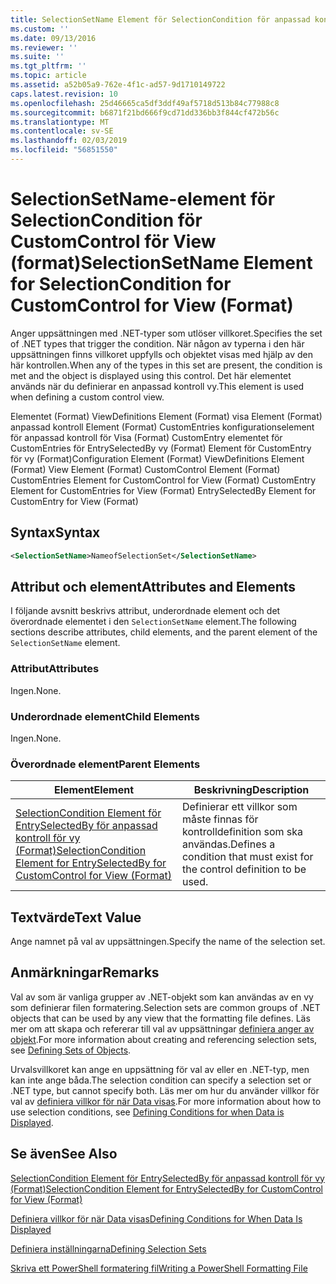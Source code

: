 ```yaml
---
title: SelectionSetName Element för SelectionCondition för anpassad kontroll för vy (Format) | Microsoft Docs
ms.custom: ''
ms.date: 09/13/2016
ms.reviewer: ''
ms.suite: ''
ms.tgt_pltfrm: ''
ms.topic: article
ms.assetid: a52b05a9-762e-4f1c-ad57-9d1710149722
caps.latest.revision: 10
ms.openlocfilehash: 25d46665ca5df3ddf49af5718d513b84c77988c8
ms.sourcegitcommit: b6871f21bd666f9cd71dd336bb3f844cf472b56c
ms.translationtype: MT
ms.contentlocale: sv-SE
ms.lasthandoff: 02/03/2019
ms.locfileid: "56851550"
---
```

# <a name="selectionsetname-element-for-selectioncondition-for-customcontrol-for-view-format"></a><span data-ttu-id="79555-102">SelectionSetName-element för SelectionCondition för CustomControl för View (format)</span><span class="sxs-lookup"><span data-stu-id="79555-102">SelectionSetName Element for SelectionCondition for CustomControl for View (Format)</span></span>

<span data-ttu-id="79555-103">Anger uppsättningen med .NET-typer som utlöser villkoret.</span><span class="sxs-lookup"><span data-stu-id="79555-103">Specifies the set of .NET types that trigger the condition.</span></span> <span data-ttu-id="79555-104">När någon av typerna i den här uppsättningen finns villkoret uppfylls och objektet visas med hjälp av den här kontrollen.</span><span class="sxs-lookup"><span data-stu-id="79555-104">When any of the types in this set are present, the condition is met and the object is displayed using this control.</span></span> <span data-ttu-id="79555-105">Det här elementet används när du definierar en anpassad kontroll vy.</span><span class="sxs-lookup"><span data-stu-id="79555-105">This element is used when defining a custom control view.</span></span>

<span data-ttu-id="79555-106">Elementet (Format) ViewDefinitions Element (Format) visa Element (Format) anpassad kontroll Element (Format) CustomEntries konfigurationselement för anpassad kontroll för Visa (Format) CustomEntry elementet för CustomEntries för EntrySelectedBy vy (Format) Element för CustomEntry för vy (Format)</span><span class="sxs-lookup"><span data-stu-id="79555-106">Configuration Element (Format) ViewDefinitions Element (Format) View Element (Format) CustomControl Element (Format) CustomEntries Element for CustomControl for View (Format) CustomEntry Element for CustomEntries for View (Format) EntrySelectedBy Element for CustomEntry for View (Format)</span></span>

## <a name="syntax"></a><span data-ttu-id="79555-107">Syntax</span><span class="sxs-lookup"><span data-stu-id="79555-107">Syntax</span></span>

```xml
<SelectionSetName>NameofSelectionSet</SelectionSetName>
```

## <a name="attributes-and-elements"></a><span data-ttu-id="79555-108">Attribut och element</span><span class="sxs-lookup"><span data-stu-id="79555-108">Attributes and Elements</span></span>

<span data-ttu-id="79555-109">I följande avsnitt beskrivs attribut, underordnade element och det överordnade elementet i den `SelectionSetName` element.</span><span class="sxs-lookup"><span data-stu-id="79555-109">The following sections describe attributes, child elements, and the parent element of the `SelectionSetName` element.</span></span>

### <a name="attributes"></a><span data-ttu-id="79555-110">Attribut</span><span class="sxs-lookup"><span data-stu-id="79555-110">Attributes</span></span>

<span data-ttu-id="79555-111">Ingen.</span><span class="sxs-lookup"><span data-stu-id="79555-111">None.</span></span>

### <a name="child-elements"></a><span data-ttu-id="79555-112">Underordnade element</span><span class="sxs-lookup"><span data-stu-id="79555-112">Child Elements</span></span>

<span data-ttu-id="79555-113">Ingen.</span><span class="sxs-lookup"><span data-stu-id="79555-113">None.</span></span>

### <a name="parent-elements"></a><span data-ttu-id="79555-114">Överordnade element</span><span class="sxs-lookup"><span data-stu-id="79555-114">Parent Elements</span></span>

|<span data-ttu-id="79555-115">Element</span><span class="sxs-lookup"><span data-stu-id="79555-115">Element</span></span>|<span data-ttu-id="79555-116">Beskrivning</span><span class="sxs-lookup"><span data-stu-id="79555-116">Description</span></span>|
|-------------|-----------------|
|[<span data-ttu-id="79555-117">SelectionCondition Element för EntrySelectedBy för anpassad kontroll för vy (Format)</span><span class="sxs-lookup"><span data-stu-id="79555-117">SelectionCondition Element for EntrySelectedBy for CustomControl for View (Format)</span></span>](./selectioncondition-element-for-entryselectedby-for-customcontrol-format.md)|<span data-ttu-id="79555-118">Definierar ett villkor som måste finnas för kontrolldefinition som ska användas.</span><span class="sxs-lookup"><span data-stu-id="79555-118">Defines a condition that must exist for the control definition to be used.</span></span>|

## <a name="text-value"></a><span data-ttu-id="79555-119">Textvärde</span><span class="sxs-lookup"><span data-stu-id="79555-119">Text Value</span></span>

<span data-ttu-id="79555-120">Ange namnet på val av uppsättningen.</span><span class="sxs-lookup"><span data-stu-id="79555-120">Specify the name of the selection set.</span></span>

## <a name="remarks"></a><span data-ttu-id="79555-121">Anmärkningar</span><span class="sxs-lookup"><span data-stu-id="79555-121">Remarks</span></span>

<span data-ttu-id="79555-122">Val av som är vanliga grupper av .NET-objekt som kan användas av en vy som definierar filen formatering.</span><span class="sxs-lookup"><span data-stu-id="79555-122">Selection sets are common groups of .NET objects that can be used by any view that the formatting file defines.</span></span> <span data-ttu-id="79555-123">Läs mer om att skapa och refererar till val av uppsättningar [definiera anger av objekt](./defining-selection-sets.md).</span><span class="sxs-lookup"><span data-stu-id="79555-123">For more information about creating and referencing selection sets, see [Defining Sets of Objects](./defining-selection-sets.md).</span></span>

<span data-ttu-id="79555-124">Urvalsvillkoret kan ange en uppsättning för val av eller en .NET-typ, men kan inte ange båda.</span><span class="sxs-lookup"><span data-stu-id="79555-124">The selection condition can specify a selection set or .NET type, but cannot specify both.</span></span> <span data-ttu-id="79555-125">Läs mer om hur du använder villkor för val av [definiera villkor för när Data visas](./defining-conditions-for-displaying-data.md).</span><span class="sxs-lookup"><span data-stu-id="79555-125">For more information about how to use selection conditions, see [Defining Conditions for when Data is Displayed](./defining-conditions-for-displaying-data.md).</span></span>

## <a name="see-also"></a><span data-ttu-id="79555-126">Se även</span><span class="sxs-lookup"><span data-stu-id="79555-126">See Also</span></span>

[<span data-ttu-id="79555-127">SelectionCondition Element för EntrySelectedBy för anpassad kontroll för vy (Format)</span><span class="sxs-lookup"><span data-stu-id="79555-127">SelectionCondition Element for EntrySelectedBy for CustomControl for View (Format)</span></span>](./selectioncondition-element-for-entryselectedby-for-customcontrol-format.md)

[<span data-ttu-id="79555-128">Definiera villkor för när Data visas</span><span class="sxs-lookup"><span data-stu-id="79555-128">Defining Conditions for When Data Is Displayed</span></span>](./defining-conditions-for-displaying-data.md)

[<span data-ttu-id="79555-129">Definiera inställningarna</span><span class="sxs-lookup"><span data-stu-id="79555-129">Defining Selection Sets</span></span>](./defining-selection-sets.md)

[<span data-ttu-id="79555-130">Skriva ett PowerShell formatering fil</span><span class="sxs-lookup"><span data-stu-id="79555-130">Writing a PowerShell Formatting File</span></span>](./writing-a-powershell-formatting-file.md)
